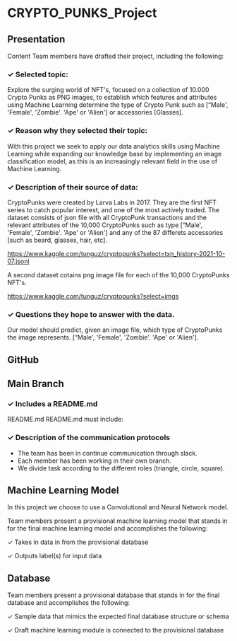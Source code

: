 # CRYPTO_PUNKS_Project

## Presentation
Content
Team members have drafted their project, including the following:
### ✓ Selected topic: 
Explore the surging world of  NFT's, focused on a collection of 10.000 Crypto Punks as PNG images, to establish which features and attributes using Machine Learning determine the type of Crypto Punk such as [“Male', 'Female', 'Zombie'. 'Ape' or 'Alien'] or accessories [Glasses]. 

### ✓ Reason why they selected their topic: 
With this project we seek to apply our data analytics skills using Machine Learning while expanding our knowledge base by implementing an image classification model, as this is an increasingly relevant field in the use of Machine Learning.

### ✓ Description of their source of data: 
CryptoPunks were created by Larva Labs in 2017. They are the first NFT series to catch popular interest, and one of the most actively traded. The dataset consists of json file with all CryptoPunk transactions and the relevant attributes of the 10,000 CryptoPunks such as type [“Male', 'Female', 'Zombie'. 'Ape' or 'Alien'] and any of the 87 differets accessories [such as beard, glasses, hair, etc].   

https://www.kaggle.com/tunguz/cryptopunks?select=txn_history-2021-10-07.jsonl

A second dataset cotains png image file for each of the 10,000 CryptoPunks NFT's.

https://www.kaggle.com/tunguz/cryptopunks?select=imgs

### ✓ Questions they hope to answer with the data.

Our model should predict, given an image file, which type of CryptoPunks the image represents. [“Male', 'Female', 'Zombie'. 'Ape' or 'Alien']. 


## GitHub

## Main Branch 
### ✓ Includes a README.md

README.md README.md must include: 

### ✓ Description of the communication protocols

- The team has been in continue communication through slack. 
- Each member has been working in their own branch. 
- We divide task according to the different roles (triangle, circle, square).

## Machine Learning Model

In this project we choose to use a Convolutional and Neural Network model.

Team members present a provisional machine learning model that stands in for the final machine learning model and accomplishes the following:

✓ Takes in data in from the provisional database 

✓ Outputs label(s) for input data

## Database

Team members present a provisional database that stands in for the final database and accomplishes the following:

✓ Sample data that mimics the expected final database structure or schema 

✓ Draft machine learning module is connected to the provisional database
